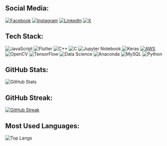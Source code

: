 ## Social Media:
[![Facebook](https://img.shields.io/badge/-Facebook-1877F2?style=flat&logo=facebook&logoColor=white)](https://www.facebook.com/SRKain.Saugat/)
[![Instagram](https://img.shields.io/badge/-Instagram-E4405F?style=flat&logo=instagram&logoColor=white)](https://www.instagram.com/saugatneupane_/)
[![LinkedIn](https://img.shields.io/badge/-LinkedIn-0077B5?style=flat&logo=linkedin&logoColor=white)](https://www.linkedin.com/in/saugat-neupane-621a7326a/)
[![X](https://img.shields.io/badge/-X-333333?style=flat&logo=x&logoColor=white)](https://x.com/saugatneupane_?s=09)

## Tech Stack:
![JavaScript](https://img.shields.io/badge/-JavaScript-333333?style=flat&logo=javascript)
![Flutter](https://img.shields.io/badge/-Flutter-333333?style=flat&logo=flutter)
![C++](https://img.shields.io/badge/-C++-333333?style=flat&logo=c%2B%2B)
![C](https://img.shields.io/badge/-C-333333?style=flat&logo=c)
![Jupyter Notebook](https://img.shields.io/badge/-Jupyter%20Notebook-333333?style=flat&logo=jupyter)
![Keras](https://img.shields.io/badge/-Keras-333333?style=flat&logo=keras)
[![AWS](https://img.shields.io/badge/-AWS-333333?style=flat&logo=amazon-aws)](https://aws.amazon.com/)
![OpenCV](https://img.shields.io/badge/-OpenCV-333333?style=flat&logo=opencv)
![TensorFlow](https://img.shields.io/badge/-TensorFlow-333333?style=flat&logo=tensorflow)
![Data Science](https://img.shields.io/badge/-Data%20Science-333333?style=flat&logo=databricks)
![Anaconda](https://img.shields.io/badge/-Anaconda-333333?style=flat&logo=anaconda)
![MySQL](https://img.shields.io/badge/-MySQL-333333?style=flat&logo=mysql)
![Python](https://img.shields.io/badge/-Python-333333?style=flat&logo=python)

## GitHub Stats:
![GitHub Stats](https://github-readme-stats.vercel.app/api?username=neupanesaugat&show_icons=true&theme=dark)

## GitHub Streak:
[![GitHub Streak](https://github-readme-streak-stats.herokuapp.com/?user=neupanesaugat&theme=dark)](https://git.io/streak-stats)

## Most Used Languages:
![Top Langs](https://github-readme-stats.vercel.app/api/top-langs/?username=neupanesaugat&layout=compact&theme=dark)

